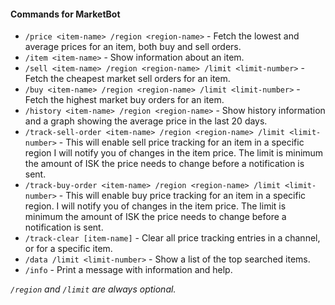 #### Commands for MarketBot
* `/price <item-name> /region <region-name>` - Fetch the lowest and average prices for an item, both buy and sell orders.
* `/item <item-name>` - Show information about an item.
* `/sell <item-name> /region <region-name> /limit <limit-number>` - Fetch the cheapest market sell orders for an item.
* `/buy <item-name> /region <region-name> /limit <limit-number>` - Fetch the highest market buy orders for an item.
* `/history <item-name> /region <region-name>` - Show history information and a graph showing the average price in the last 20 days.
* `/track-sell-order <item-name> /region <region-name> /limit <limit-number>` - This will enable sell price tracking for an item in a specific region I will notify you of changes in the item price. The limit is minimum the amount of ISK the price needs to change before a notification is sent.
* `/track-buy-order <item-name> /region <region-name> /limit <limit-number>` - This will enable buy price tracking for an item in a specific region. I will notify you of changes in the item price. The limit is minimum the amount of ISK the price needs to change before a notification is sent.
* `/track-clear [item-name]` - Clear all price tracking entries in a channel, or for a specific item.
* `/data /limit <limit-number>` - Show a list of the top searched items.
* `/info` - Print a message with information and help.

*`/region` and `/limit` are always optional.*

<!-- #### Aliases for the above commands -->
<!-- * `/price` `/p` `/value` -->
<!-- * `/sell-orders` `/so` `/sell` `/s` -->
<!-- * `/buy-orders` `/bo` `/buy` `/b` -->
<!-- * `/data` `/d` -->
<!-- * `/info` `/i` `/about` `/help` -->
<!-- * `/region` `/r` -->
<!-- * `/limit` `/l` -->

